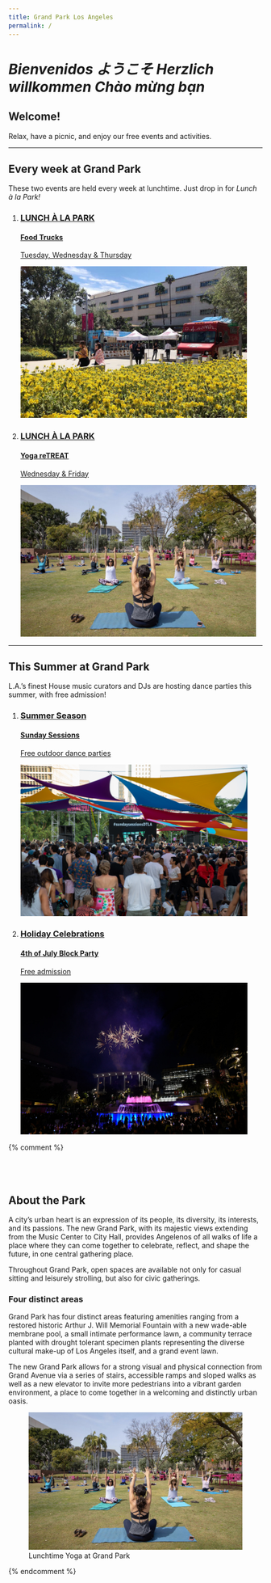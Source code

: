 ```yaml
---
title: Grand Park Los Angeles
permalink: /
---
```


<style>
:root {
  --primary-color: var(--pink);
  --secondary-color: var(--yellow);
}
</style>

<!--
<div class="featured-event">
  <a href="https://july4.grandparkla.org/">
    <div>
      <h3>2019 / Summer Season</h3>
      <h4><img src="/uploads/july4.svg" height="300" alt="4th of July Block Party" /></h4>
      <p>free admission holiday celebration</p>
    </div>
    <img src="/uploads/july4.jpg" height="300" alt="" />
  </a>
</div>
-->

<!--
Things <span class="avoid-break">to Do</span>
=============================================

Lunchtime activities, summer dance sessions, free admission holiday celebrations, and more!
-->

<h1 class="welcome">
  <em>Bienvenidos</em>
  <em>ようこそ</em>
  <em>Herzlich willkommen</em>
  <em>Chào mừng bạn</em>
</h1>

<div></div>

## Welcome!

Relax, have a picnic, and enjoy our free events and activities.

* * *

## Every week <span class="avoid-break">at Grand Park</span>

These two events are held every week at lunchtime. Just drop in for _Lunch à la Park!_

<ol class="event-list" style="grid-template-columns: 1fr 1fr;">
  <li>
    <a href="/food-trucks/">
      <div>
        <h3>LUNCH À LA PARK</h3>
        <h4>Food Trucks</h4>
        <!--
        <p>Today from <time datetime="11:00">11 a.m.</time> to <time datetime="14:00">2 p.m.</time></p>
        -->
        <p>
          Tuesday, Wednesday &amp; Thursday
          <!--<br />June 11–13<br /><time datetime="11:00">11 a.m.</time> to <time datetime="14:00">2 p.m.</time>-->
        </p>
      </div>
      <img src="/uploads/food-truck.jpg" height="300" alt="" />
    </a>
  </li>
  <li>
    <a href="/yoga/">
      <div>
        <h3>LUNCH À LA PARK</h3>
        <h4>Yoga reTREAT</h4>
        <!--
        <p>Today from <time datetime="12:15">12:15 p.m.</time> to <time datetime="13:00">1:00 p.m.</time></p>
        -->
        <p>
          Wednesday &amp; Friday
          <!--
          <br />June 12 &amp; 14<br /><time datetime="12:15">12:15 p.m.</time> to <time datetime="13:00">1:00 p.m.</time>
          -->
        </p>
      </div>
      <img src="/uploads/yoga.jpg" height="300" alt="" />
    </a>
  </li>
  <!--
  <li>
    <a href="/spring-concerts/">
      <div>
        <h3>LUNCH À LA PARK</h3>
        <h4>Spring Concerts</h4>
        <p>Thursday</p>
      </div>
      <img src="/uploads/spring-concerts.jpg" height="300" alt="" />
    </a>
  </li>
  -->
</ol>

* * *

## This Summer at <span class="avoid-break">Grand Park</span>

L.A.’s finest House music curators and DJs are hosting dance parties this summer, <span class="avoid-break">with free admission!</span>

<ol class="event-list">
  <li>
    <a href="/sunday-sessions/">
      <div>
        <h3>Summer Season</h3>
        <h4>Sunday Sessions</h4>
        <p>Free outdoor dance parties</p>
      </div>
      <img src="/uploads/sunday-sessions.jpg" height="300" alt="" />
    </a>
  </li>
  <li>
    <a href="https://july4.grandparkla.org/">
      <div>
        <h3>Holiday Celebrations</h3>
        <h4>4th of July Block Party</h4>
        <p>Free admission</p>
      </div>
      <img src="/uploads/july4.jpg" height="300" alt="" />
    </a>
  </li>
</ol>

{% comment %}
<div style="margin-top: 6em;"></div>

## About the Park

A city’s urban heart is an expression of its people, its diversity, its interests, and its passions. The new Grand Park, with its majestic views extending from the Music Center to City Hall,  provides Angelenos of all walks of life a place where they can come together to celebrate, reflect, and shape the future, in one central gathering place.

Throughout Grand Park, open spaces are available not only for casual sitting and leisurely strolling, but also for civic gatherings.

### Four distinct areas

Grand Park has four distinct areas featuring amenities ranging from a restored historic Arthur J. Will Memorial Fountain with a new wade-able membrane pool, a small intimate performance lawn, a community terrace planted with drought tolerant specimen plants representing the diverse cultural make-up of Los Angeles itself, and a grand event lawn.


<!-- <blockquote>
  <p>Grand Park is my favorite lunch place.</p>
  <caption>–Justice Stanley Mosk</caption>
</blockquote> -->

The new Grand Park allows for a strong visual and physical connection from Grand Avenue via a series of stairs, accessible ramps and sloped walks as well as a new elevator to invite more pedestrians into a vibrant garden environment, a place to come together in a welcoming and distinctly urban oasis.


<figure>
  <img src="/uploads/yoga.jpg" alt="" />
  <figcaption>Lunchtime Yoga at Grand Park</figcaption>
</figure>
{% endcomment %}

